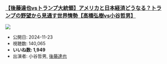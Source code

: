 ### [【後藤達也vsトランプ大統領】アメリカと日本経済どうなる？トランプの野望から見通す世界情勢【高橋弘樹vs小谷哲男】](https://www.youtube.com/watch?v=8FGjBqOXPYw)
[![](https://img.youtube.com/vi/8FGjBqOXPYw/sddefault.jpg)](https://www.youtube.com/watch?v=8FGjBqOXPYw)
-   公開日: 2024-11-23
-   視聴数: 140,065
-   **いいね数: 1,949**
-   出演者: 小谷哲男, [後藤達也](/rehacq_fan/people/後藤達也 "wikilink")
